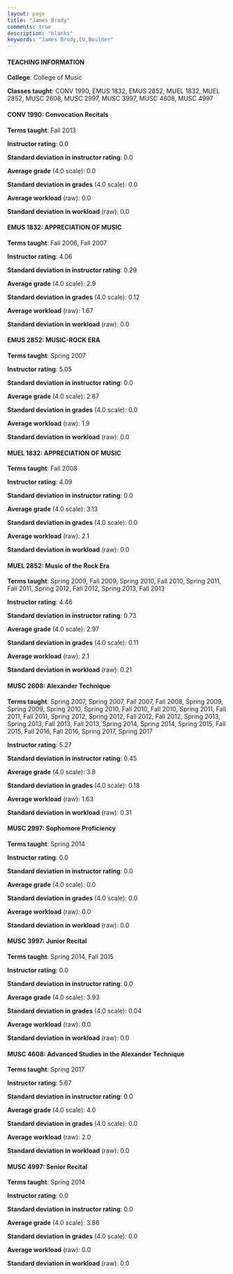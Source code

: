 ```yaml
---
layout: page
title: "James Brody" 
comments: true
description: "blanks"
keywords: "James Brody,CU,Boulder"
---
```

<head>
<script src="https://ajax.googleapis.com/ajax/libs/jquery/2.1.3/jquery.min.js"></script>
<script src="https://dl.dropboxusercontent.com/s/pc42nxpaw1ea4o9/highcharts.js?dl=0"></script>
<!-- <script src="../assets/js/highcharts.js"></script> -->
<style type="text/css">@font-face {
	font-family: "Bebas Neue";
	src: url(https://www.filehosting.org/file/details/544349/BebasNeue Regular.otf) format("opentype");
	}
	h1.Bebas { 
		font-family: "Bebas Neue", Verdana, Tahoma;
	}
</style>
</head>
	   
#### TEACHING INFORMATION

**College**: College of Music

**Classes taught**: CONV 1990, EMUS 1832, EMUS 2852, MUEL 1832, MUEL 2852, MUSC 2608, MUSC 2997, MUSC 3997, MUSC 4608, MUSC 4997

#### CONV 1990: Convocation Recitals

**Terms taught**: Fall 2013

**Instructor rating**: 0.0

**Standard deviation in instructor rating**: 0.0

**Average grade** (4.0 scale): 0.0

**Standard deviation in grades** (4.0 scale): 0.0

**Average workload** (raw): 0.0

**Standard deviation in workload** (raw): 0.0

#### EMUS 1832: APPRECIATION OF MUSIC

**Terms taught**: Fall 2006, Fall 2007

**Instructor rating**: 4.06

**Standard deviation in instructor rating**: 0.29

**Average grade** (4.0 scale): 2.9

**Standard deviation in grades** (4.0 scale): 0.12

**Average workload** (raw): 1.67

**Standard deviation in workload** (raw): 0.0

#### EMUS 2852: MUSIC-ROCK ERA

**Terms taught**: Spring 2007

**Instructor rating**: 5.05

**Standard deviation in instructor rating**: 0.0

**Average grade** (4.0 scale): 2.87

**Standard deviation in grades** (4.0 scale): 0.0

**Average workload** (raw): 1.9

**Standard deviation in workload** (raw): 0.0

#### MUEL 1832: APPRECIATION OF MUSIC

**Terms taught**: Fall 2008

**Instructor rating**: 4.09

**Standard deviation in instructor rating**: 0.0

**Average grade** (4.0 scale): 3.13

**Standard deviation in grades** (4.0 scale): 0.0

**Average workload** (raw): 2.1

**Standard deviation in workload** (raw): 0.0

#### MUEL 2852: Music of the Rock Era

**Terms taught**: Spring 2009, Fall 2009, Spring 2010, Fall 2010, Spring 2011, Fall 2011, Spring 2012, Fall 2012, Spring 2013, Fall 2013

**Instructor rating**: 4.46

**Standard deviation in instructor rating**: 0.73

**Average grade** (4.0 scale): 2.97

**Standard deviation in grades** (4.0 scale): 0.11

**Average workload** (raw): 2.1

**Standard deviation in workload** (raw): 0.21

#### MUSC 2608: Alexander Technique

**Terms taught**: Spring 2007, Spring 2007, Fall 2007, Fall 2008, Spring 2009, Spring 2009, Spring 2010, Spring 2010, Fall 2010, Fall 2010, Spring 2011, Fall 2011, Fall 2011, Spring 2012, Spring 2012, Fall 2012, Fall 2012, Spring 2013, Spring 2013, Fall 2013, Fall 2013, Spring 2014, Spring 2014, Spring 2015, Fall 2015, Fall 2016, Fall 2016, Spring 2017, Spring 2017

**Instructor rating**: 5.27

**Standard deviation in instructor rating**: 0.45

**Average grade** (4.0 scale): 3.8

**Standard deviation in grades** (4.0 scale): 0.18

**Average workload** (raw): 1.63

**Standard deviation in workload** (raw): 0.31

#### MUSC 2997: Sophomore Proficiency

**Terms taught**: Spring 2014

**Instructor rating**: 0.0

**Standard deviation in instructor rating**: 0.0

**Average grade** (4.0 scale): 0.0

**Standard deviation in grades** (4.0 scale): 0.0

**Average workload** (raw): 0.0

**Standard deviation in workload** (raw): 0.0

#### MUSC 3997: Junior Recital

**Terms taught**: Spring 2014, Fall 2015

**Instructor rating**: 0.0

**Standard deviation in instructor rating**: 0.0

**Average grade** (4.0 scale): 3.93

**Standard deviation in grades** (4.0 scale): 0.04

**Average workload** (raw): 0.0

**Standard deviation in workload** (raw): 0.0

#### MUSC 4608: Advanced Studies in the Alexander Technique

**Terms taught**: Spring 2017

**Instructor rating**: 5.67

**Standard deviation in instructor rating**: 0.0

**Average grade** (4.0 scale): 4.0

**Standard deviation in grades** (4.0 scale): 0.0

**Average workload** (raw): 2.0

**Standard deviation in workload** (raw): 0.0

#### MUSC 4997: Senior Recital

**Terms taught**: Spring 2014

**Instructor rating**: 0.0

**Standard deviation in instructor rating**: 0.0

**Average grade** (4.0 scale): 3.86

**Standard deviation in grades** (4.0 scale): 0.0

**Average workload** (raw): 0.0

**Standard deviation in workload** (raw): 0.0

